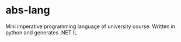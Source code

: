 # abs-lang
Mini imperative programming language of university course. Written in python and generates .NET IL

